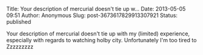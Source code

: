 Title: Your description of mercurial doesn&#39;t tie up w...
Date: 2013-05-05 09:51
Author: Anonymous
Slug: post-3673617829913307921
Status: published

Your description of mercurial doesn't tie up with my (limited) experience, especially with regards to watching holby city. Unfortunately I'm too tired to Zzzzzzzzz
